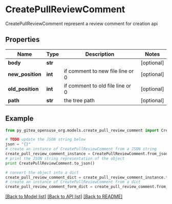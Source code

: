 # CreatePullReviewComment

CreatePullReviewComment represent a review comment for creation api

## Properties
Name | Type | Description | Notes
------------ | ------------- | ------------- | -------------
**body** | **str** |  | [optional] 
**new_position** | **int** | if comment to new file line or 0 | [optional] 
**old_position** | **int** | if comment to old file line or 0 | [optional] 
**path** | **str** | the tree path | [optional] 

## Example

```python
from py_gitea_opensuse_org.models.create_pull_review_comment import CreatePullReviewComment

# TODO update the JSON string below
json = "{}"
# create an instance of CreatePullReviewComment from a JSON string
create_pull_review_comment_instance = CreatePullReviewComment.from_json(json)
# print the JSON string representation of the object
print CreatePullReviewComment.to_json()

# convert the object into a dict
create_pull_review_comment_dict = create_pull_review_comment_instance.to_dict()
# create an instance of CreatePullReviewComment from a dict
create_pull_review_comment_form_dict = create_pull_review_comment.from_dict(create_pull_review_comment_dict)
```
[[Back to Model list]](../README.md#documentation-for-models) [[Back to API list]](../README.md#documentation-for-api-endpoints) [[Back to README]](../README.md)


